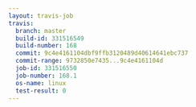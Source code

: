 ```yaml
---
layout: travis-job
travis:
  branch: master
  build-id: 331516549
  build-number: 168
  commit: 9c4e4161104dbf9ffb3120489d40614641ebc737
  commit-range: 9732850e7435...9c4e4161104d
  job-id: 331516550
  job-number: 168.1
  os-name: linux
  test-result: 0
---
```

